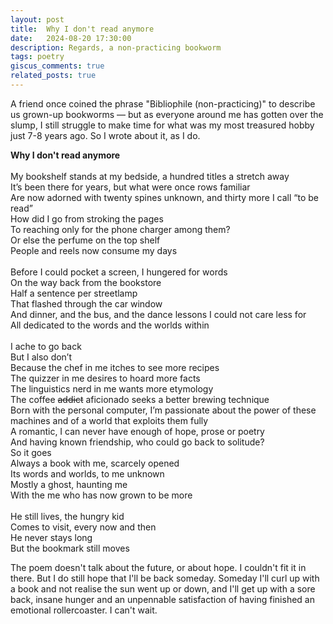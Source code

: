 ```yaml
---
layout: post
title:  Why I don't read anymore
date:   2024-08-20 17:30:00
description: Regards, a non-practicing bookworm
tags: poetry
giscus_comments: true
related_posts: true
---
```


A friend once coined the phrase "Bibliophile (non-practicing)" to describe us grown-up bookworms — but as everyone around me has gotten over the slump, I still struggle to make time for what was my most treasured hobby just 7-8 years ago. So I wrote about it, as I do.

<div class="poem">
<b>Why I don't read anymore</b><br><br>My bookshelf stands at my bedside, a hundred titles a stretch away<br>It’s been there for years, but what were once rows familiar<br>Are now adorned with twenty spines unknown, and thirty more I call “to be read”<br>How did I go from stroking the pages<br>To reaching only for the phone charger among them?<br>Or else the perfume on the top shelf<br>People and reels now consume my days<br><br>Before I could pocket a screen, I hungered for words<br>On the way back from the bookstore<br>Half a sentence per streetlamp<br>That flashed through the car window<br>And dinner, and the bus, and the dance lessons I could not care less for<br>All dedicated to the words and the worlds within<br><br>I ache to go back<br>But I also don’t<br>Because the chef in me itches to see more recipes<br>The quizzer in me desires to hoard more facts<br>The linguistics nerd in me wants more etymology<br>The coffee <s>addict</s> aficionado seeks a better brewing technique<br>Born with the personal computer, I’m passionate about the power of these machines and of a world that exploits them fully<br>A romantic, I can never have enough of hope, prose or poetry<br>And having known friendship, who could go back to solitude?<br>So it goes<br>Always a book with me, scarcely opened<br>Its words and worlds, to me unknown<br>Mostly a ghost, haunting me<br>With the me who has now grown to be more<br><br>He still lives, the hungry kid<br>Comes to visit, every now and then<br>He never stays long<br>But the bookmark still moves<br></div>

The poem doesn't talk about the future, or about hope. I couldn't fit it in there. But I do still hope that I'll be back someday. Someday I'll curl up with a book and not realise the sun went up or down, and I'll get up with a sore back, insane hunger and an unpennable satisfaction of having finished an emotional rollercoaster. I can't wait.
